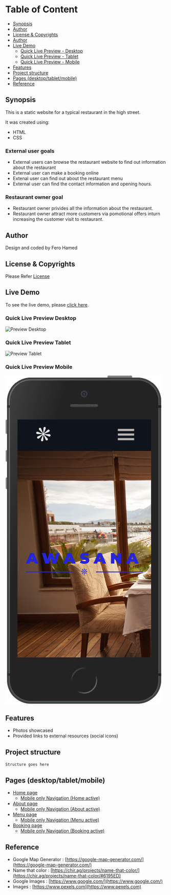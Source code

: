 # Table of Content
- [Synopsis](#synopsis)
- [Author](#Author)
- [License & Copyrights](#License-&-Copyrights)
- [Author](#Author)
- [Live Demo](#Live-Demo)
  - [Quick Live Preview - Desktop](#Quick-Live-Preview-Desktop)
  - [Quick Live Preview - Tablet](#Quick-Live-Preview-Tablet)
  - [Quick Live Preview - Mobile](#Quick-Live-Preview-Mobile)
- [Features](#Features)
- [Project structure](#Project-structure)
- [Pages (desktop/tablet/mobile)](#Pages-(desktop/tablet/mobile))
- [Reference](#Reference)
## Synopsis

This is a static website for a typical restaurant in the high street.

It was created using:

* HTML
* CSS

### External user goals
  - External users can browse the restaurant website to find out information about the restaurant
  - External user can make a booking online
  - Extenal user can find out about the restaurant menu
  - External user can find the contact information and opening hours.

### Restaurant owner goal
  - Restaurant owner privides all the information about the restaurant. 
  - Restaurant owner attract more customers via pomotional offers inturn increasing the customer visit to restaurant.  


## Author

Design and coded by Fero Hamed

## License & Copyrights
Please Refer [License](./LICENSE) 

## Live Demo

To see the live demo, please [click here](https://<xxx>.github.io/awasana/).

### Quick Live Preview Desktop
![Preview Desktop](docs/preview/desktop/home(1).png "Preview")

### Quick Live Preview Tablet
![Preview Tablet](docs/preview/tablet/home(1).png "Preview")

### Quick Live Preview Mobile
![Preview Mobile](docs/preview/mobile/home(1).png "Preview")

## Features
  - Photos showcased
  - Provided links to external resources (social icons)

## Project structure
```
Structure goes here 
```
## Pages (desktop/tablet/mobile)
  - [Home page](./index.html) 
    - [Mobile only Navigation (Home active)](./navigation/index.html) 
  - [About page](./about/index.html) 
    - [Mobile only Navigation (About active)](./about/navigation/index.html) 
  - [Menu page](./menu/index.html) 
    - [Mobile only Navigation (Menu active)](./menu/navigation/index.html) 
  - [Booking page](./booking/index.html)
    - [Mobile only Navigation (Booking active)](./booking/navigation/index.html)  

## Reference
  - Google Map Generator : [https://google-map-generator.com/](https://google-map-generator.com/)
  - Name that color : [https://chir.ag/projects/name-that-color/](https://chir.ag/projects/name-that-color/#6195ED)
  - Google Images : [https://www.google.com/](https://www.google.com/)
  - Images : [https://www.pexels.com](https://www.pexels.com)

